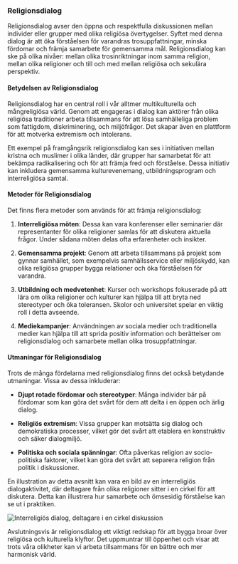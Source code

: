 ### Religionsdialog

Religionsdialog avser den öppna och respektfulla diskussionen mellan individer eller grupper med olika religiösa övertygelser. Syftet med denna dialog är att öka förståelsen för varandras trosuppfattningar, minska fördomar och främja samarbete för gemensamma mål. Religionsdialog kan ske på olika nivåer: mellan olika trosinriktningar inom samma religion, mellan olika religioner och till och med mellan religiösa och sekulära perspektiv.

#### Betydelsen av Religionsdialog

Religionsdialog har en central roll i vår alltmer multikulturella och mångreligiösa värld. Genom att engageras i dialog kan aktörer från olika religiösa traditioner arbeta tillsammans för att lösa samhälleliga problem som fattigdom, diskriminering, och miljöfrågor. Det skapar även en plattform för att motverka extremism och intolerans. 

Ett exempel på framgångsrik religionsdialog kan ses i initiativen mellan kristna och muslimer i olika länder, där grupper har samarbetat för att bekämpa radikalisering och för att främja fred och förståelse. Dessa initiativ kan inkludera gemensamma kulturevenemang, utbildningsprogram och interreligiösa samtal.

#### Metoder för Religionsdialog

Det finns flera metoder som används för att främja religionsdialog:

1. **Interreligiösa möten**: Dessa kan vara konferenser eller seminarier där representanter för olika religioner samlas för att diskutera aktuella frågor. Under sådana möten delas ofta erfarenheter och insikter. 
   
2. **Gemensamma projekt**: Genom att arbeta tillsammans på projekt som gynnar samhället, som exempelvis samhällsservice eller miljöskydd, kan olika religiösa grupper bygga relationer och öka förståelsen för varandra.

3. **Utbildning och medvetenhet**: Kurser och workshops fokuserade på att lära om olika religioner och kulturer kan hjälpa till att bryta ned stereotyper och öka toleransen. Skolor och universitet spelar en viktig roll i detta avseende.

4. **Mediekampanjer**: Användningen av sociala medier och traditionella medier kan hjälpa till att sprida positiv information och berättelser om religionsdialog och samarbete mellan olika trosuppfattningar.

#### Utmaningar för Religionsdialog

Trots de många fördelarna med religionsdialog finns det också betydande utmaningar. Vissa av dessa inkluderar:

- **Djupt rotade fördomar och stereotyper**: Många individer bär på fördomar som kan göra det svårt för dem att delta i en öppen och ärlig dialog.
  
- **Religiös extremism**: Vissa grupper kan motsätta sig dialog och demokratiska processer, vilket gör det svårt att etablera en konstruktiv och säker dialogmiljö.

- **Politiska och sociala spänningar**: Ofta påverkas religion av socio-politiska faktorer, vilket kan göra det svårt att separera religion från politik i diskussioner.

En illustration av detta avsnitt kan vara en bild av en interreligiös dialogaktivitet, där deltagare från olika religioner sitter i en cirkel för att diskutera. Detta kan illustrera hur samarbete och ömsesidig förståelse kan se ut i praktiken. 

![Interreligiös dialog, deltagare i en cirkel diskussion](https://example.com/interreligious-dialogue-participants-circle) 

Avslutningsvis är religionsdialog ett viktigt redskap för att bygga broar över religiösa och kulturella klyftor. Det uppmuntrar till öppenhet och visar att trots våra olikheter kan vi arbeta tillsammans för en bättre och mer harmonisk värld.